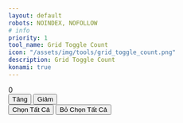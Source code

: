 ```yaml
---
layout: default
robots: NOINDEX, NOFOLLOW
# info
priority: 1
tool_name: Grid Toggle Count
icon: "/assets/img/tools/grid_toggle_count.png"
description: Grid Toggle Count
konami: true
---
```

<link rel="stylesheet" href="/tools/grid_toggle_count/grid_count_styles.css" />

<div class="container">
    <div id="label" class="label">0</div>
    <div id="grid" class="grid"></div>
    <div class="buttons-row">
        <button id="increase" class="btn primary">Tăng</button>
        <button id="decrease" class="btn primary">Giảm</button>
    </div>
    <div class="buttons-row">
        <button id="selectAll" class="btn secondary">Chọn Tất Cả</button>
        <button id="deselectAll" class="btn secondary">Bỏ Chọn Tất Cả</button>
    </div>
</div>

<script src="/tools/grid_toggle_count/grid_count_script.js"></script>